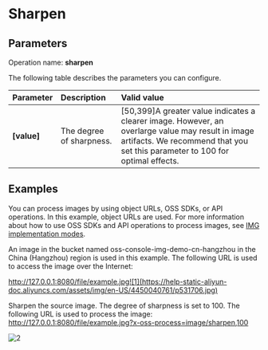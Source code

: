 # Sharpen

## Parameters

Operation name: **sharpen**

The following table describes the parameters you can configure.

| Parameter   | Description              | Valid value                                                  |
| :---------- | :----------------------- | :----------------------------------------------------------- |
| **[value]** | The degree of sharpness. | [50,399]A greater value indicates a clearer image. However, an overlarge value may result in image artifacts. We recommend that you set this parameter to 100 for optimal effects. |

## Examples

You can process images by using object URLs, OSS SDKs, or API operations. In this example, object URLs are used. For more information about how to use OSS SDKs and API operations to process images, see [IMG implementation modes](https://www.alibabacloud.com/help/en/oss/user-guide/img-implementation-modes#concept-m4f-dcn-vdb).

An image in the bucket named oss-console-img-demo-cn-hangzhou in the China (Hangzhou) region is used in this example. The following URL is used to access the image over the Internet:

http://127.0.0.1:8080/file/example.jpg![1](https://help-static-aliyun-doc.aliyuncs.com/assets/img/en-US/4450040761/p531706.jpg)

Sharpen the source image. The degree of sharpness is set to 100. The following URL is used to process the image: http://127.0.0.1:8080/file/example.jpg?x-oss-process=image/sharpen,100

![2](https://help-static-aliyun-doc.aliyuncs.com/assets/img/en-US/4450040761/p531708.jpg)